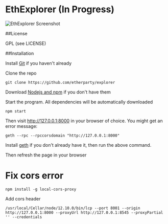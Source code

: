 # EthExplorer (In Progress)

![EthExplorer Screenshot](http://i.imgur.com/NHFYq0x.png)

##License

GPL (see LICENSE)

##Installation

Install [Git](https://git-scm.com/book/en/v2/Getting-Started-Installing-Git "Git installation") if you haven't already

Clone the repo

`git clone https://github.com/etherparty/explorer`

Download [Nodejs and npm](https://docs.npmjs.com/getting-started/installing-node "Nodejs install") if you don't have them

Start the program. All dependencies will be automatically downloaded

`npm start`

Then visit http://127.0.0.1:8000 in your browser of choice. You might get an error message:

`geth --rpc --rpccorsdomain "http://127.0.0.1:8000"`

Install [geth](https://github.com/ethereum/go-ethereum/wiki/Building-Ethereum "Geth install") if you don't already have it, then run the above command.

Then refresh the page in your browser 

# Fix cors error

`npm install -g local-cors-proxy`

Add cors header

`/usr/local/Cellar/node/12.10.0/bin/lcp --port 8001 --origin http://127.0.0.1:8000 --proxyUrl http://127.0.0.1:8545 --proxyPartial '' --credentials`

